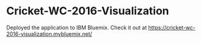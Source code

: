 # Cricket-WC-2016-Visualization

Deployed the application to IBM Bluemix. Check it out at https://cricket-wc-2016-visualization.mybluemix.net/
